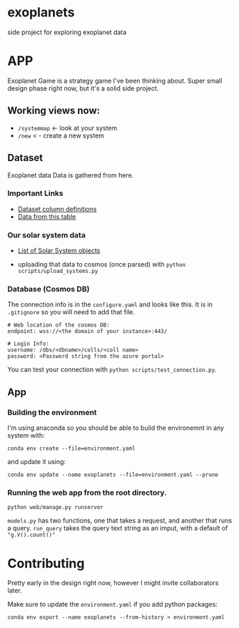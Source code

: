 # exoplanets
side project for exploring exoplanet data

# APP
Exoplanet Game is a strategy game I've been thinking about. Super small design phase right now, but it's a solid side project. 

## Working views now: 
* `/systemmap` <- look at your system
* `/new` < - create a new system


## Dataset
Exoplanet data Data is gathered from here. 
### Important Links
* [Dataset column definitions](https://exoplanetarchive.ipac.caltech.edu/applications/DocSet/index.html?doctree=/docs/docmenu.xml&startdoc=item_1_01)
* [Data from this table](https://exoplanetarchive.ipac.caltech.edu/cgi-bin/TblView/nph-tblView?app=ExoTbls&config=PS)

### Our solar system data
* [List of Solar System objects](https://en.wikipedia.org/wiki/List_of_Solar_System_objects_by_size#:~:text=Larger%20than%20400%20km%20%20%20%20Body,%20%202004%20%2013%20more%20rows%20)

* uploading that data to cosmos (once parsed) with `python scripts/upload_systems.py`

### Database (Cosmos DB)
The connection info is in the `configure.yaml` and looks like this. It is in `.gitignore` so you will need to add that file. 
```
# Web location of the cosmos DB:
endpoint: wss://<the domain of your instance>:443/

# Login Info:
username: /dbs/<dbname>/colls/<coll name>
password: <Password string from the azure portal>
```
You can test your connection with `python scripts/test_connection.py`.


## App

### Building the environment
I'm using anaconda so you should be able to build the environemnt in any system with: 
```
conda env create --file=environment.yaml
```

and update it using:
```
conda env update --name exoplanets --file=environment.yaml --prune
```

### Running the web app from the root directory. 
```
python web/manage.py runserver
```
`models.py` has two functions, one that takes a request, and another that runs a query. `run_query` takes the query text string as an imput, with a default of `"g.V().count()"`


# Contributing
Pretty early in the design right now, however I might invite collaborators later.

Make sure to update the `environment.yaml` if you add python packages:
```
conda env export --name exoplanets --from-history > environment.yaml
```